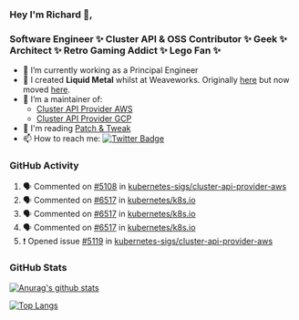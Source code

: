 ### Hey I'm Richard 👋, 

<h3 align="left">Software Engineer ✨ Cluster API & OSS Contributor ✨ Geek ✨ Architect ✨ Retro Gaming Addict ✨ Lego Fan ✨</h3>

- 🔭 I’m currently working as a Principal Engineer
- 📯 I created **Liquid Metal** whilst at Weaveworks. Originally [here](https://github.com/weaveworks-liquidmetal) but now moved [here](https://github.com/liquidmetal-dev).
- 👯 I’m a maintainer of:
  -  [Cluster API Provider AWS](https://github.com/kubernetes-sigs/cluster-api-provider-aws)
  -  [Cluster API Provider GCP](https://github.com/kubernetes-sigs/cluster-api-provider-gcp)
- 💬 I'm reading [Patch & Tweak](https://bjooks.com/products/patch-tweak-exploring-modular-synthesis)
- 📫 How to reach me: [![Twitter Badge](https://img.shields.io/badge/-@fruit_case-00acee?style=flat&logo=Twitter&logoColor=white)](https://twitter.com/intent/follow?screen_name=fruit_case "Follow on Twitter")

### GitHub Activity 

<!--START_SECTION:activity-->
1. 🗣 Commented on [#5108](https://github.com/kubernetes-sigs/cluster-api-provider-aws/pull/5108#issuecomment-2346014205) in [kubernetes-sigs/cluster-api-provider-aws](https://github.com/kubernetes-sigs/cluster-api-provider-aws)
2. 🗣 Commented on [#6517](https://github.com/kubernetes/k8s.io/pull/6517#issuecomment-2339866609) in [kubernetes/k8s.io](https://github.com/kubernetes/k8s.io)
3. 🗣 Commented on [#6517](https://github.com/kubernetes/k8s.io/pull/6517#issuecomment-2338500424) in [kubernetes/k8s.io](https://github.com/kubernetes/k8s.io)
4. 🗣 Commented on [#6517](https://github.com/kubernetes/k8s.io/pull/6517#issuecomment-2338366407) in [kubernetes/k8s.io](https://github.com/kubernetes/k8s.io)
5. ❗ Opened issue [#5119](https://github.com/kubernetes-sigs/cluster-api-provider-aws/issues/5119) in [kubernetes-sigs/cluster-api-provider-aws](https://github.com/kubernetes-sigs/cluster-api-provider-aws)
<!--END_SECTION:activity-->

### GitHub Stats

[![Anurag's github stats](https://github-readme-stats.vercel.app/api?username=richardcase&count_private=true&show_icons=true)](https://github.com/anuraghazra/github-readme-stats)

[![Top Langs](https://github-readme-stats.vercel.app/api/top-langs/?username=richardcase&hide=html&layout=compact)](https://github.com/anuraghazra/github-readme-stats)
